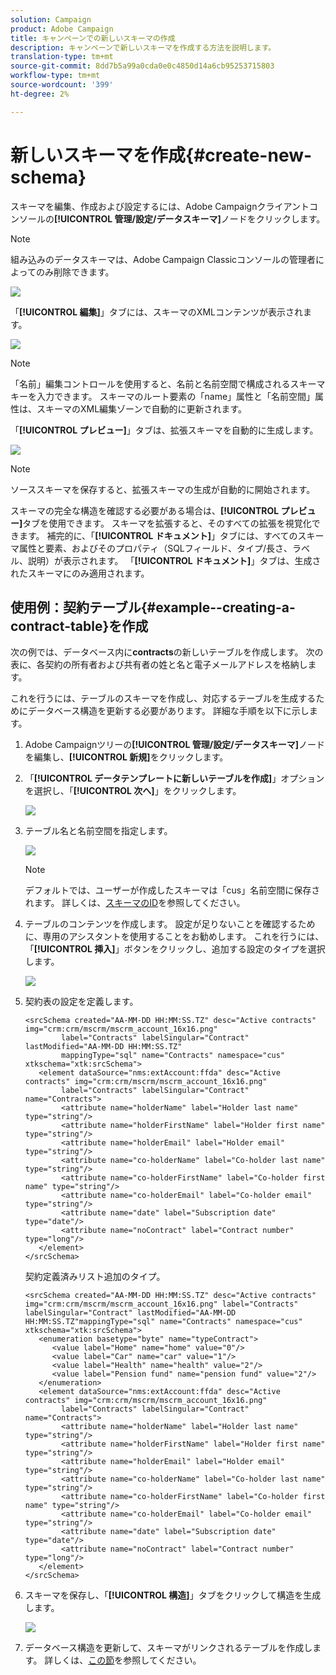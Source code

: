 ```yaml
---
solution: Campaign
product: Adobe Campaign
title: キャンペーンでの新しいスキーマの作成
description: キャンペーンで新しいスキーマを作成する方法を説明します。
translation-type: tm+mt
source-git-commit: 8dd7b5a99a0cda0e0c4850d14a6cb95253715803
workflow-type: tm+mt
source-wordcount: '399'
ht-degree: 2%

---
```


# 新しいスキーマを作成{#create-new-schema}

スキーマを編集、作成および設定するには、Adobe Campaignクライアントコンソールの&#x200B;**[!UICONTROL 管理/設定/データスキーマ]**&#x200B;ノードをクリックします。

>[!NOTE]
>
>組み込みのデータスキーマは、Adobe Campaign Classicコンソールの管理者によってのみ削除できます。

![](assets/schema_navtree.png)

「**[!UICONTROL 編集]**」タブには、スキーマのXMLコンテンツが表示されます。

![](assets/schema_edition.png)

>[!NOTE]
>
>「名前」編集コントロールを使用すると、名前と名前空間で構成されるスキーマキーを入力できます。 スキーマのルート要素の「name」属性と「名前空間」属性は、スキーマのXML編集ゾーンで自動的に更新されます。

「**[!UICONTROL プレビュー]**」タブは、拡張スキーマを自動的に生成します。

![](assets/schema_edition2.png)

>[!NOTE]
>
>ソーススキーマを保存すると、拡張スキーマの生成が自動的に開始されます。

スキーマの完全な構造を確認する必要がある場合は、**[!UICONTROL プレビュー]**&#x200B;タブを使用できます。 スキーマを拡張すると、そのすべての拡張を視覚化できます。 補完的に、「**[!UICONTROL ドキュメント]**」タブには、すべてのスキーマ属性と要素、およびそのプロパティ（SQLフィールド、タイプ/長さ、ラベル、説明）が表示されます。 「**[!UICONTROL ドキュメント]**」タブは、生成されたスキーマにのみ適用されます。

## 使用例：契約テーブル{#example--creating-a-contract-table}を作成

次の例では、データベース内に&#x200B;**contracts**&#x200B;の新しいテーブルを作成します。 次の表に、各契約の所有者および共有者の姓と名と電子メールアドレスを格納します。

これを行うには、テーブルのスキーマを作成し、対応するテーブルを生成するためにデータベース構造を更新する必要があります。 詳細な手順を以下に示します。

1. Adobe Campaignツリーの&#x200B;**[!UICONTROL 管理/設定/データスキーマ]**&#x200B;ノードを編集し、**[!UICONTROL 新規]**&#x200B;をクリックします。
1. 「**[!UICONTROL データテンプレートに新しいテーブルを作成]**」オプションを選択し、「**[!UICONTROL 次へ]**」をクリックします。

   ![](assets/create_new_schema.png)

1. テーブル名と名前空間を指定します。

   ![](assets/create_new_param.png)

   >[!NOTE]
   >
   >デフォルトでは、ユーザーが作成したスキーマは「cus」名前空間に保存されます。 詳しくは、[スキーマのID](extend-schema.md#identification-of-a-schema)を参照してください。

1. テーブルのコンテンツを作成します。 設定が足りないことを確認するために、専用のアシスタントを使用することをお勧めします。 これを行うには、「**[!UICONTROL 挿入]**」ボタンをクリックし、追加する設定のタイプを選択します。

   ![](assets/create_new_content.png)

1. 契約表の設定を定義します。

   ```
   <srcSchema created="AA-MM-DD HH:MM:SS.TZ" desc="Active contracts" img="crm:crm/mscrm/mscrm_account_16x16.png"
           label="Contracts" labelSingular="Contract" lastModified="AA-MM-DD HH:MM:SS.TZ"
           mappingType="sql" name="Contracts" namespace="cus" xtkschema="xtk:srcSchema">
      <element dataSource="nms:extAccount:ffda" desc="Active contracts" img="crm:crm/mscrm/mscrm_account_16x16.png"
           label="Contracts" labelSingular="Contract" name="Contracts">
           <attribute name="holderName" label="Holder last name" type="string"/>
           <attribute name="holderFirstName" label="Holder first name" type="string"/>
           <attribute name="holderEmail" label="Holder email" type="string"/>
           <attribute name="co-holderName" label="Co-holder last name" type="string"/>           
           <attribute name="co-holderFirstName" label="Co-holder first name" type="string"/>           
           <attribute name="co-holderEmail" label="Co-holder email" type="string"/>    
           <attribute name="date" label="Subscription date" type="date"/>     
           <attribute name="noContract" label="Contract number" type="long"/> 
      </element>
   </srcSchema>
   ```

   契約定義済みリスト追加のタイプ。

   ```
   <srcSchema created="AA-MM-DD HH:MM:SS.TZ" desc="Active contracts" img="crm:crm/mscrm/mscrm_account_16x16.png" label="Contracts" labelSingular="Contract" lastModified="AA-MM-DD HH:MM:SS.TZ"mappingType="sql" name="Contracts" namespace="cus" xtkschema="xtk:srcSchema">
      <enumeration basetype="byte" name="typeContract">
         <value label="Home" name="home" value="0"/>
         <value label="Car" name="car" value="1"/>
         <value label="Health" name="health" value="2"/>
         <value label="Pension fund" name="pension fund" value="2"/>
      </enumeration>
      <element dataSource="nms:extAccount:ffda" desc="Active contracts" img="crm:crm/mscrm/mscrm_account_16x16.png"
           label="Contracts" labelSingular="Contract" name="Contracts">
           <attribute name="holderName" label="Holder last name" type="string"/>
           <attribute name="holderFirstName" label="Holder first name" type="string"/>
           <attribute name="holderEmail" label="Holder email" type="string"/>
           <attribute name="co-holderName" label="Co-holder last name" type="string"/>           
           <attribute name="co-holderFirstName" label="Co-holder first name" type="string"/>           
           <attribute name="co-holderEmail" label="Co-holder email" type="string"/>    
           <attribute name="date" label="Subscription date" type="date"/>     
           <attribute name="noContract" label="Contract number" type="long"/> 
      </element>
   </srcSchema>
   ```

1. スキーマを保存し、「**[!UICONTROL 構造]**」タブをクリックして構造を生成します。

   ![](assets/configuration_structure.png)

1. データベース構造を更新して、スキーマがリンクされるテーブルを作成します。 詳しくは、[この節](update-database-structure.md)を参照してください。

